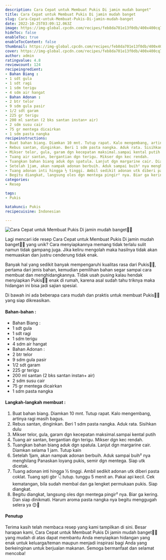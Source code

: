 ```yaml
---
description: Cara Cepat untuk Membuat Pukis Di jamin mudah banget"
title: Cara Cepat untuk Membuat Pukis Di jamin mudah banget
slug: Cara-Cepat-untuk-Membuat-Pukis-Di-jamin-mudah-banget
date: 2022-10-25T03:09:12.063Z
image: https://img-global.cpcdn.com/recipes/feb8da701e13f0db/400x400cq70/photo.jpg
hideToc: false
enableToc: true
enableTocContent: false
thumbnail: https://img-global.cpcdn.com/recipes/feb8da701e13f0db/400x400cq70/photo.jpg
cover: https://img-global.cpcdn.com/recipes/feb8da701e13f0db/400x400cq70/photo.jpg
author: admin
ratingvalue: 4.8
reviewcount: 124
recipeingredient:
- Bahan Biang :
- 1 sdt gula
- 1 sdt ragi
- 1 sdm terigu
- 4 sdm air hangat
- Bahan Adonan :
- 2 btr telor
- 9 sdm gula pasir
- 1/2 sdt garam
- 225 gr terigu
- 200 ml santan (2 bks santan instan+ air)
- 2 sdm susu cair
- 75 gr mentega dicairkan
- 1 sdm pasta nangka
recipeinstructions:
- Buat bahan biang. Diamkan 10 mnt. Tutup rapat. Kalo mengembang, artinya ragi masih bagus.
- Rebus santan, dinginkan. Beri 1 sdm pasta nangka. Aduk rata. Sisihkan dulu
- Mikser telor, gula, garam dgn kecepatan maksimal.sampai kental putih
- Tuang air santan, bergantian dgn terigu. Mikser dgn kec rendah.
- Tuangkan bahan biang aduk dgn spatula. Lanjut dgn margarine cair. Diamkan selama 1 jam. Tutup kain
- Setelah 1jam, akan nampak adonan berbuih. Aduk sampai buih² nya menghilang Panaskan loyang pukis, semir dgn mentega. Siap utk dicetak.
- Tuang adonan inti hingga ½ tinggi. Ambil sedikit adonan utk diberi pasta coklat. Tuang spti gbr 👇.tutup. tunggu 5 menit an. Pakai api kecil. Cek kematangan, bila sudah membal dan ga lengket permukaan pukis. Siap diangkat.
- Begitu diangkat, langsung oles dgn mentega pingir² nya. Biar ga kering. Dan siap dinikmati. Harum aroma pasta nangka nya begitu menggugah selera ya 😊🥰
categories:
- Resep

tags:
- Pukis

katakunci: Pukis
recipecuisine: Indonesian

---
```


![Cara Cepat untuk Membuat Pukis Di jamin mudah banget👩‍🍳](https://img-global.cpcdn.com/recipes/feb8da701e13f0db/400x400cq70/photo.jpg)

Lagi mencari ide resep Cara Cepat untuk Membuat Pukis Di jamin mudah banget👩‍🍳 yang unik? Cara menyiapkannya memang tidak terlalu sulit namun tidak gampang juga. Jika keliru mengolah maka hasilnya tidak akan memuaskan dan justru cenderung tidak enak.

Banyak hal yang sedikit banyak mempengaruhi kualitas rasa dari Pukis👩‍🍳, pertama dari jenis bahan, kemudian pemilihan bahan segar sampai cara membuat dan menghidangkannya. Tidak usah pusing kalau hendak menyiapkan Pukis👩‍🍳 enak di rumah, karena asal sudah tahu triknya maka hidangan ini bisa jadi sajian spesial.

Di bawah ini ada beberapa cara mudah dan praktis untuk membuat Pukis👩‍🍳 yang siap dikreasikan.

<!--inarticleads1-->

#### Bahan-bahan :

- Bahan Biang :
- 1 sdt gula
- 1 sdt ragi
- 1 sdm terigu
- 4 sdm air hangat
- Bahan Adonan :
- 2 btr telor
- 9 sdm gula pasir
- 1/2 sdt garam
- 225 gr terigu
- 200 ml santan (2 bks santan instan+ air)
- 2 sdm susu cair
- 75 gr mentega dicairkan
- 1 sdm pasta nangka

<!--inarticleads2-->

#### Langkah-langkah membuat :

1. Buat bahan biang. Diamkan 10 mnt. Tutup rapat. Kalo mengembang, artinya ragi masih bagus.
1. Rebus santan, dinginkan. Beri 1 sdm pasta nangka. Aduk rata. Sisihkan dulu
1. Mikser telor, gula, garam dgn kecepatan maksimal.sampai kental putih
1. Tuang air santan, bergantian dgn terigu. Mikser dgn kec rendah.
1. Tuangkan bahan biang aduk dgn spatula. Lanjut dgn margarine cair. Diamkan selama 1 jam. Tutup kain
1. Setelah 1jam, akan nampak adonan berbuih. Aduk sampai buih² nya menghilang Panaskan loyang pukis, semir dgn mentega. Siap utk dicetak.
1. Tuang adonan inti hingga ½ tinggi. Ambil sedikit adonan utk diberi pasta coklat. Tuang spti gbr 👇.tutup. tunggu 5 menit an. Pakai api kecil. Cek kematangan, bila sudah membal dan ga lengket permukaan pukis. Siap diangkat.
1. Begitu diangkat, langsung oles dgn mentega pingir² nya. Biar ga kering. Dan siap dinikmati. Harum aroma pasta nangka nya begitu menggugah selera ya 😊🥰

#### Penutup

Terima kasih telah membaca resep yang kami tampilkan di sini. Besar harapan kami, Cara Cepat untuk Membuat Pukis Di jamin mudah banget👩‍🍳 yang mudah di atas dapat membantu Anda menyiapkan hidangan yang enak untuk keluarga/teman maupun menjadi inspirasi bagi Anda yang berkeinginan untuk berjualan makanan. Semoga bermanfaat dan selamat mencoba!